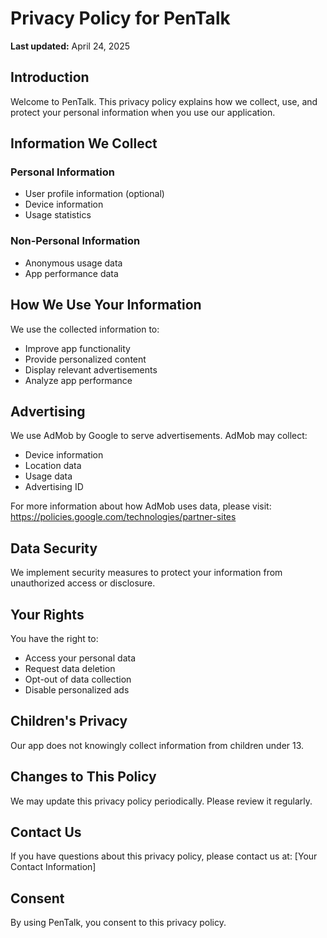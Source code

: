 # Privacy Policy for PenTalk

**Last updated:** April 24, 2025

## Introduction

Welcome to PenTalk. This privacy policy explains how we collect, use, and protect your personal information when you use our application.

## Information We Collect

### Personal Information
- User profile information (optional)
- Device information
- Usage statistics

### Non-Personal Information
- Anonymous usage data
- App performance data

## How We Use Your Information

We use the collected information to:
- Improve app functionality
- Provide personalized content
- Display relevant advertisements
- Analyze app performance

## Advertising

We use AdMob by Google to serve advertisements. AdMob may collect:
- Device information
- Location data
- Usage data
- Advertising ID

For more information about how AdMob uses data, please visit: https://policies.google.com/technologies/partner-sites

## Data Security

We implement security measures to protect your information from unauthorized access or disclosure.

## Your Rights

You have the right to:
- Access your personal data
- Request data deletion
- Opt-out of data collection
- Disable personalized ads

## Children's Privacy

Our app does not knowingly collect information from children under 13.

## Changes to This Policy

We may update this privacy policy periodically. Please review it regularly.

## Contact Us

If you have questions about this privacy policy, please contact us at:
[Your Contact Information]

## Consent

By using PenTalk, you consent to this privacy policy.
